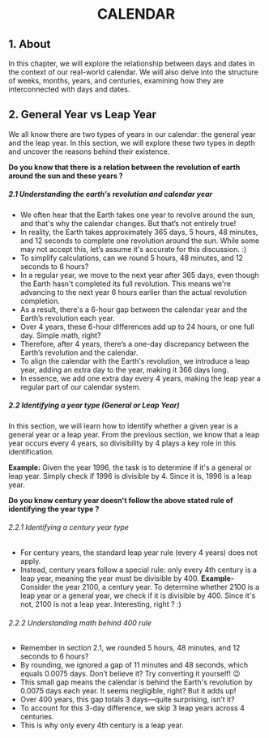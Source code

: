 <h1 style="text-align: center;">CALENDAR</h1>

## 1. About 
In this chapter, we will explore the relationship between days and dates in the context of our real-world calendar. We will also delve into the structure of weeks, months, years, and centuries, examining how they are interconnected with days and dates.

## 2. General Year vs Leap Year
We all know there are two types of years in our calendar: the general year and the leap year. In this section, we will explore these two types in depth and uncover the reasons behind their existence.

**Do you know that there is a relation between the revolution of earth around the sun and these years ?**

##### 2.1 Understanding the earth's revolution and calendar year
- We often hear that the Earth takes one year to revolve around the sun, and that's why the calendar changes. But that’s not entirely true!
- In reality, the Earth takes approximately 365 days, 5 hours, 48 minutes, and 12 seconds to complete one revolution around the sun. While some may not accept this, let’s assume it's accurate for this discussion. :)
- To simplify calculations, can we round 5 hours, 48 minutes, and 12 seconds to 6 hours?
- In a regular year, we move to the next year after 365 days, even though the Earth hasn't completed its full revolution. This means we're advancing to the next year 6 hours earlier than the actual revolution completion.
- As a result, there's a 6-hour gap between the calendar year and the Earth’s revolution each year.
- Over 4 years, these 6-hour differences add up to 24 hours, or one full day. Simple math, right?
- Therefore, after 4 years, there’s a one-day discrepancy between the Earth’s revolution and the calendar.
- To align the calendar with the Earth's revolution, we introduce a leap year, adding an extra day to the year, making it 366 days long.
- In essence, we add one extra day every 4 years, making the leap year a regular part of our calendar system.

##### 2.2 Identifying a year type (General or Leap Year)
In this section, we will learn how to identify whether a given year is a general year or a leap year. From the previous section, we know that a leap year occurs every 4 years, so divisibility by 4 plays a key role in this identification.

**Example:**
Given the year 1996, the task is to determine if it's a general or leap year. Simply check if 1996 is divisible by 4. Since it is, 1996 is a leap year.

**Do you know century year doesn't follow the above stated rule of identifying the year type ?**
###### 2.2.1 Identifying a century year type
- For century years, the standard leap year rule (every 4 years) does not apply.
- Instead, century years follow a special rule: only every 4th century is a leap year, meaning the year must be divisible by 400.
    **Example-**
    Consider the year 2100, a century year. To determine whether 2100 is a leap year or a general year, we check if it is divisible by 400. Since it's not, 2100 is not a leap year. Interesting, right ? :)
###### 2.2.2 Understanding math behind 400 rule
- Remember in section 2.1, we rounded 5 hours, 48 minutes, and 12 seconds to 6 hours?
- By rounding, we ignored a gap of 11 minutes and 48 seconds, which equals 0.0075 days. Don’t believe it? Try converting it yourself! 😉
- This small gap means the calendar is behind the Earth's revolution by 0.0075 days each year. It seems negligible, right? But it adds up!
- Over 400 years, this gap totals 3 days—quite surprising, isn’t it?
- To account for this 3-day difference, we skip 3 leap years across 4 centuries.
- This is why only every 4th century is a leap year.
